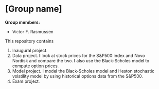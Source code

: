 # \[Group name\]

**Group members:**
- Victor F. Rasmussen

This repository contains  
1. Inaugural project. 
2. Data project. I look at stock prices for the S&P500 index and Novo Nordisk and compare the two. I also use the Black-Scholes model to compute option prices.
3. Model project. I model the Black-Scholes model and Heston stochastic volatility model by using historical options data from the S&P500.
4. Exam project.
